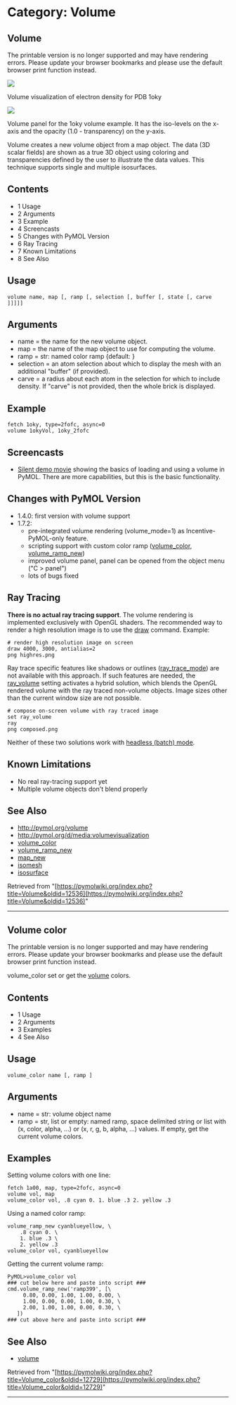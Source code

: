 # Category: Volume

## Volume

The printable version is no longer supported and may have rendering errors. Please update your browser bookmarks and please use the default browser print function instead.

[![](/images/b/b1/1okyVol.png)](/index.php/File:1okyVol.png)

[](/index.php/File:1okyVol.png "Enlarge")

Volume visualization of electron density for PDB 1oky

[![](/images/5/5d/1okyVolPanel.png)](/index.php/File:1okyVolPanel.png)

[](/index.php/File:1okyVolPanel.png "Enlarge")

Volume panel for the 1oky volume example. It has the iso-levels on the x-axis and the opacity (1.0 - transparency) on the y-axis.

  
Volume creates a new volume object from a map object. The data (3D scalar fields) are shown as a true 3D object using coloring and transparencies defined by the user to illustrate the data values. This technique supports single and multiple isosurfaces. 

## Contents

  * 1 Usage
  * 2 Arguments
  * 3 Example
  * 4 Screencasts
  * 5 Changes with PyMOL Version
  * 6 Ray Tracing
  * 7 Known Limitations
  * 8 See Also



## Usage
    
    
    volume name, map [, ramp [, selection [, buffer [, state [, carve ]]]]]
    

## Arguments

  * name = the name for the new volume object.
  * map = the name of the map object to use for computing the volume.
  * ramp = str: named color ramp {default: }
  * selection = an atom selection about which to display the mesh with an additional "buffer" (if provided).
  * carve = a radius about each atom in the selection for which to include density. If "carve" is not provided, then the whole brick is displayed.



## Example
    
    
    fetch 1oky, type=2fofc, async=0
    volume 1okyVol, 1oky_2fofc
    

## Screencasts

  * [Silent demo movie](http://www.youtube.com/watch?v=tuAo_8-_HIc) showing the basics of loading and using a volume in PyMOL. There are more capabilities, but this is the basic functionality.



## Changes with PyMOL Version

  * 1.4.0: first version with volume support
  * 1.7.2: 
    * pre-integrated volume rendering (volume_mode=1) as Incentive-PyMOL-only feature.
    * scripting support with custom color ramp ([volume_color](/index.php/Volume_color "Volume color"), [volume_ramp_new](/index.php?title=Volume_ramp_new&action=edit&redlink=1 "Volume ramp new \(page does not exist\)"))
    * improved volume panel, panel can be opened from the object menu ("C > panel")
    * lots of bugs fixed



## Ray Tracing

**There is no actual ray tracing support**. The volume rendering is implemented exclusively with OpenGL shaders. The recommended way to render a high resolution image is to use the [draw](/index.php/Draw "Draw") command. Example: 
    
    
    # render high resolution image on screen
    draw 4000, 3000, antialias=2
    png highres.png
    

Ray trace specific features like shadows or outlines ([ray_trace_mode](/index.php/Ray_trace_mode "Ray trace mode")) are not available with this approach. If such features are needed, the [ray_volume](/index.php?title=Ray_volume&action=edit&redlink=1 "Ray volume \(page does not exist\)") setting activates a hybrid solution, which blends the OpenGL rendered volume with the ray traced non-volume objects. Image sizes other than the current window size are not possible. 
    
    
    # compose on-screen volume with ray traced image
    set ray_volume
    ray
    png composed.png
    

Neither of these two solutions work with [headless (batch) mode](/index.php/Launching_PyMOL#Running_PyMOL_in_batch_mode "Launching PyMOL"). 

## Known Limitations

  * No real ray-tracing support yet
  * Multiple volume objects don't blend properly



## See Also

  * <http://pymol.org/volume>
  * <http://pymol.org/d/media:volumevisualization>
  * [volume_color](/index.php/Volume_color "Volume color")
  * [volume_ramp_new](/index.php?title=Volume_ramp_new&action=edit&redlink=1 "Volume ramp new \(page does not exist\)")
  * [map_new](/index.php/Map_new "Map new")
  * [isomesh](/index.php/Isomesh "Isomesh")
  * [isosurface](/index.php/Isosurface "Isosurface")



Retrieved from "[https://pymolwiki.org/index.php?title=Volume&oldid=12536](https://pymolwiki.org/index.php?title=Volume&oldid=12536)"


---

## Volume color

The printable version is no longer supported and may have rendering errors. Please update your browser bookmarks and please use the default browser print function instead.

volume_color set or get the [volume](/index.php/Volume "Volume") colors. 

## Contents

  * 1 Usage
  * 2 Arguments
  * 3 Examples
  * 4 See Also



## Usage
    
    
    volume_color name [, ramp ]
    

## Arguments

  * name = str: volume object name
  * ramp = str, list or empty: named ramp, space delimited string or list with (x, color, alpha, ...) or (x, r, g, b, alpha, ...) values. If empty, get the current volume colors.



## Examples

Setting volume colors with one line: 
    
    
    fetch 1a00, map, type=2fofc, async=0
    volume vol, map
    volume_color vol, .8 cyan 0. 1. blue .3 2. yellow .3 
    

Using a named color ramp: 
    
    
    volume_ramp_new cyanblueyellow, \
        .8 cyan 0. \
        1. blue .3 \
        2. yellow .3
    volume_color vol, cyanblueyellow
    

Getting the current volume ramp: 
    
    
    PyMOL>volume_color vol
    ### cut below here and paste into script ###
    cmd.volume_ramp_new('ramp399', [\
         0.80, 0.00, 1.00, 1.00, 0.00, \
         1.00, 0.00, 0.00, 1.00, 0.30, \
         2.00, 1.00, 1.00, 0.00, 0.30, \
       ])
    ### cut above here and paste into script ###
    

## See Also

  * [volume](/index.php/Volume "Volume")



Retrieved from "[https://pymolwiki.org/index.php?title=Volume_color&oldid=12729](https://pymolwiki.org/index.php?title=Volume_color&oldid=12729)"


---

